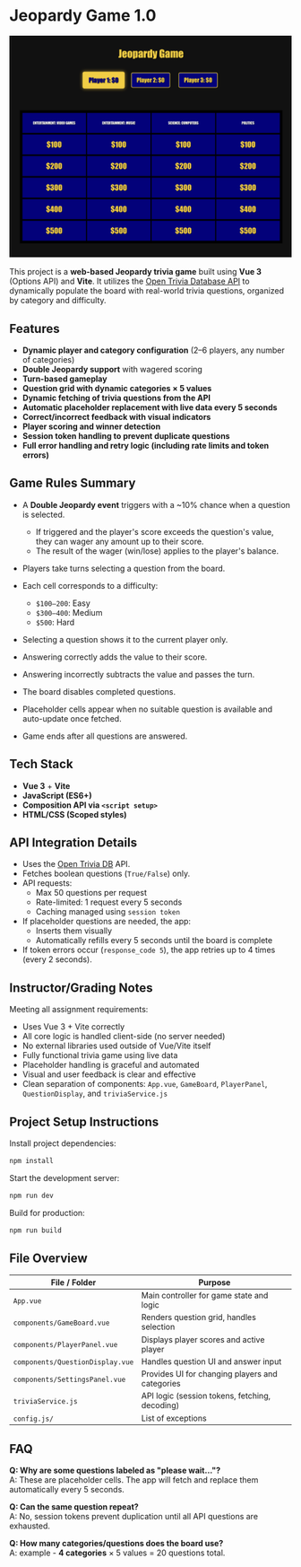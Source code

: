 
# Jeopardy Game 1.0

<p align="center">
  <img src="./screenshot.png" alt="Jeopardy Game Screenshot" width="700" />
</p>

This project is a **web-based Jeopardy trivia game** built using **Vue 3** (Options API) and **Vite**. It utilizes the [Open Trivia Database API](https://opentdb.com/) to dynamically populate the board with real-world trivia questions, organized by category and difficulty.


## Features

- **Dynamic player and category configuration** (2–6 players, any number of categories)
- **Double Jeopardy support** with wagered scoring
- **Turn-based gameplay**
- **Question grid with dynamic categories × 5 values**
- **Dynamic fetching of trivia questions from the API**
- **Automatic placeholder replacement with live data every 5 seconds**
- **Correct/incorrect feedback with visual indicators**
- **Player scoring and winner detection**
- **Session token handling to prevent duplicate questions**
- **Full error handling and retry logic (including rate limits and token errors)**


## Game Rules Summary

- A **Double Jeopardy event** triggers with a ~10% chance when a question is selected.
  - If triggered and the player's score exceeds the question's value, they can wager any amount up to their score.
  - The result of the wager (win/lose) applies to the player's balance.


- Players take turns selecting a question from the board.
- Each cell corresponds to a difficulty:
  - `$100–200`: Easy
  - `$300–400`: Medium
  - `$500`: Hard
- Selecting a question shows it to the current player only.
- Answering correctly adds the value to their score.
- Answering incorrectly subtracts the value and passes the turn.
- The board disables completed questions.
- Placeholder cells appear when no suitable question is available and auto-update once fetched.
- Game ends after all questions are answered.


## Tech Stack

- **Vue 3** + **Vite**
- **JavaScript (ES6+)**
- **Composition API via `<script setup>`**
- **HTML/CSS (Scoped styles)**


## API Integration Details

- Uses the [Open Trivia DB](https://opentdb.com/api_config.php) API.
- Fetches boolean questions (`True/False`) only.
- API requests:
  - Max 50 questions per request
  - Rate-limited: 1 request every 5 seconds
  - Caching managed using `session token`
- If placeholder questions are needed, the app:
  - Inserts them visually
  - Automatically refills every 5 seconds until the board is complete
- If token errors occur (`response_code 5`), the app retries up to 4 times (every 2 seconds).


## Instructor/Grading Notes

Meeting all assignment requirements:

- Uses Vue 3 + Vite correctly
- All core logic is handled client-side (no server needed)
- No external libraries used outside of Vue/Vite itself
- Fully functional trivia game using live data
- Placeholder handling is graceful and automated
- Visual and user feedback is clear and effective
- Clean separation of components: `App.vue`, `GameBoard`, `PlayerPanel`, `QuestionDisplay`, and `triviaService.js`


## Project Setup Instructions

Install project dependencies:

```sh
npm install
```

Start the development server:

```sh
npm run dev
```

Build for production:

```sh
npm run build
```


## File Overview

| File / Folder            | Purpose                                       |
|--------------------------|-----------------------------------------------|
| `App.vue`                | Main controller for game state and logic      |
| `components/GameBoard.vue` | Renders question grid, handles selection   |
| `components/PlayerPanel.vue` | Displays player scores and active player |
| `components/QuestionDisplay.vue` | Handles question UI and answer input |
| `components/SettingsPanel.vue` | Provides UI for changing players and categories |
| `triviaService.js`       | API logic (session tokens, fetching, decoding)|
| `config.js/`                | List of exceptions                    |


## FAQ

**Q: Why are some questions labeled as "please wait..."?**  
A: These are placeholder cells. The app will fetch and replace them automatically every 5 seconds.

**Q: Can the same question repeat?**  
A: No, session tokens prevent duplication until all API questions are exhausted.

**Q: How many categories/questions does the board use?**  
A: example - **4 categories** × 5 values = 20 questions total.


[def]: /screenshot.pn